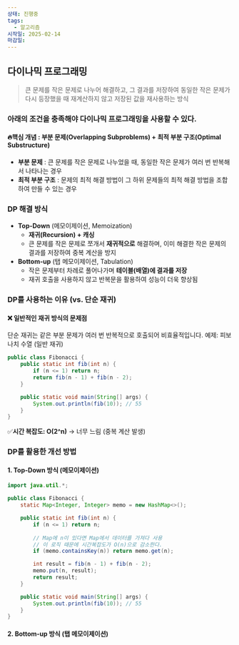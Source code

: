 ```yaml
---
상태: 진행중
tags:
  - 알고리즘
시작일: 2025-02-14
마감일:
---
```

## 다이나믹 프로그래밍
>큰 문제를 작은 문제로 나누어 해결하고, 그 결과를 저장하여 동일한 작은 문제가 다시 등장했을 때 재계산하지 않고 저장된 값을 재사용하는 방식

### 아래의 조건을 충족해야 다이나믹 프로그래밍을 사용할 수 있다.
#### 🔥핵심 개념 : 부분 문제(Overlapping Subproblems) + 최적 부분 구조(Optimal Substructure)
- **부분 문제** : 큰 문제를 작은 문제로 나누었을 때, 동일한 작은 문제가 여러 번 반복해서 나타나는 경우
- **최적 부분 구조** : 문제의 최적 해결 방법이 그 하위 문제들의 최적 해결 방법을 조합하여 만들 수 있는 경우

### DP 해결 방식
- **Top-Down** (메모이제이션, Memoization)
	- **재귀(Recursion) + 캐싱**
	- 큰 문제를 작은 문제로 쪼개서 **재귀적으로** 해결하며, 이미 해결한 작은 문제의 결과를 저장하여 중복 계산을 방지
- **Bottom-up** (탭 메모이제이션, Tabulation)
	- 작은 문제부터 차례로 풀어나가며 **테이블(배열)에 결과를 저장**
	- 재귀 호출을 사용하지 않고 반복문을 활용하여 성능이 더욱 향상됨

### DP를 사용하는 이유 (vs. 단순 재귀)
#### ❌ 일반적인 재귀 방식의 문제점
단순 재귀는 같은 부분 문제가 여러 번 반복적으로 호출되어 비효율적입니다.
예제: 피보나치 수열 (일반 재귀)
```java
public class Fibonacci {
    public static int fib(int n) {
        if (n <= 1) return n;
        return fib(n - 1) + fib(n - 2);
    }

    public static void main(String[] args) {
        System.out.println(fib(10)); // 55
    }
}

```
✅**시간 복잡도: O(2^n)** → 너무 느림 (중복 계산 발생)

###  DP를 활용한 개선 방법
#### 1. Top-Down 방식 (메모이제이션)
```java
import java.util.*;

public class Fibonacci {
    static Map<Integer, Integer> memo = new HashMap<>();

    public static int fib(int n) {
        if (n <= 1) return n;
        
        // Map에 n이 있다면 Map에서 데이터를 가져다 사용
        // 이 로직 때문에 시간복잡도가 O(n)으로 감소한다.
        if (memo.containsKey(n)) return memo.get(n); 

        int result = fib(n - 1) + fib(n - 2);
        memo.put(n, result);
        return result;
    }

    public static void main(String[] args) {
        System.out.println(fib(10)); // 55
    }
}

```
#### 2. Bottom-up 방식 (탭 메모이제이션)
```java

```